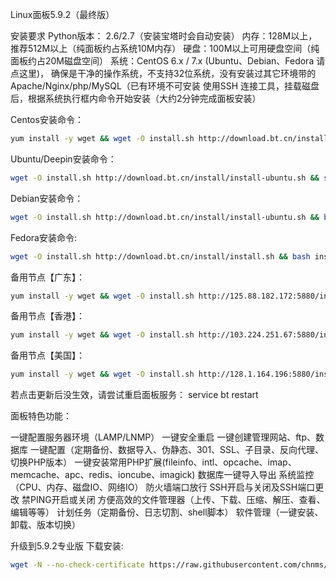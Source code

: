 Linux面板5.9.2（最终版）

安装要求 
Python版本： 2.6/2.7（安装宝塔时会自动安装）
内存：128M以上，推荐512M以上（纯面板约占系统10M内存）
硬盘：100M以上可用硬盘空间（纯面板约占20M磁盘空间）
系统：CentOS 6.x / 7.x (Ubuntu、Debian、Fedora 请点这里)，
确保是干净的操作系统，不支持32位系统，没有安装过其它环境带的Apache/Nginx/php/MySQL（已有环境不可安装
使用SSH 连接工具，挂载磁盘后，根据系统执行框内命令开始安装（大约2分钟完成面板安装）

Centos安装命令：
``` bash
yum install -y wget && wget -O install.sh http://download.bt.cn/install/install.sh && sh install.sh
```
Ubuntu/Deepin安装命令：
``` bash
wget -O install.sh http://download.bt.cn/install/install-ubuntu.sh && sudo bash install.sh
```
Debian安装命令：
``` bash
wget -O install.sh http://download.bt.cn/install/install-ubuntu.sh && bash install.sh
```
Fedora安装命令:
``` bash
wget -O install.sh http://download.bt.cn/install/install.sh && bash install.sh
```
备用节点【广东】：
``` bash
yum install -y wget && wget -O install.sh http://125.88.182.172:5880/install/install.sh && sh install.sh
```
备用节点【香港】：
``` bash
yum install -y wget && wget -O install.sh http://103.224.251.67:5880/install/install.sh && sh install.sh
```
备用节点【美国】：
``` bash
yum install -y wget && wget -O install.sh http://128.1.164.196:5880/install/install.sh && sh install.sh
```

若点击更新后没生效，请尝试重启面板服务：
service bt restart

面板特色功能：

一键配置服务器环境（LAMP/LNMP）
一键安全重启
一键创建管理网站、ftp、数据库
一键配置（定期备份、数据导入、伪静态、301、SSL、子目录、反向代理、切换PHP版本）
一键安装常用PHP扩展(fileinfo、intl、opcache、imap、memcache、apc、redis、ioncube、imagick)
数据库一键导入导出
系统监控（CPU、内存、磁盘IO、网络IO）
防火墙端口放行
SSH开启与关闭及SSH端口更改
禁PING开启或关闭
方便高效的文件管理器（上传、下载、压缩、解压、查看、编辑等等）
计划任务（定期备份、日志切割、shell脚本）
软件管理（一键安装、卸载、版本切换）

升级到5.9.2专业版
下载安装:
``` bash
wget -N --no-check-certificate https://raw.githubusercontent.com/chnms/btpanel5.9/master/update_pro.sh && bash update_pro.sh
```
